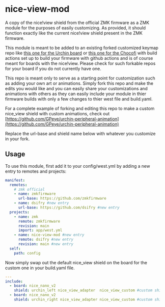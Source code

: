 # nice-view-mod

A copy of the nice!view shield from the official ZMK firmware as a ZMK module for the purposes of easily customizing.
As provided, it should function exactly like the current nice!view shield present in the ZMK firmware.

This module is meant to be added to an existing forked customized keymap repo like [this one for the Urchin board](https://github.com/duckyb/zmk-urchin) or [this one for the Chocofi](https://github.com/beekeeb/zmk-config-corne-chocofi-with-niceview) with build actions set up to build your firmware with github actions and is of course meant for boards with the nice!view. Please check for such forkable repos for your board if you do not currently have one.

This repo is meant only to serve as a starting point for customization such as adding your own art or animations. Simply fork this repo and make the edits you would like and you can easily share your customizations and animations with others as they can easily include your module in thier firmware builds with only a few changes to thier west file and build.yaml.

For a complete example of forking and editing this repo to make a custom nice_view shield with custom animations, check out [https://github.com/GPeye/urchin-peripheral-animation](https://github.com/GPeye/urchin-peripheral-animation)

Replace the url-base and shield name below with whatever you customize in your fork.

## Usage

To use this module, first add it to your config/west.yml by adding a new entry to remotes and projects:

```yml
manifest:
  remotes:
    # zmk official
    - name: zmkfirmware
      url-base: https://github.com/zmkfirmware
    - name: dsifry #new entry
      url-base: https://github.com/dsifry #new entry
  projects:
    - name: zmk
      remote: zmkfirmware
      revision: main
      import: app/west.yml
    - name: nice-view-mod #new entry
      remote: dsifry #new entry
      revision: main #new entry
  self:
    path: config
```

Now simply swap out the default nice_view shield on the board for the custom one in your build.yaml file.

```yml
---
include:
  - board: nice_nano_v2
    shield: urchin_left nice_view_adapter  nice_view_custom #custom shield
  - board: nice_nano_v2
    shield: urchin_right nice_view_adapter nice_view_custom #custom shield
```
